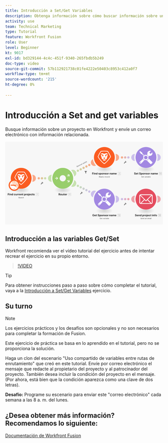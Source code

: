 ```yaml
---
title: Introducción a Set/Get Variables
description: Obtenga información sobre cómo buscar información sobre un proyecto en Workfront y enviar un correo electrónico con información relacionada en [!DNL Adobe Workfront Fusion].
activity: use
team: Technical Marketing
type: Tutorial
feature: Workfront Fusion
role: User
level: Beginner
kt: 9017
exl-id: bd329144-4c4c-451f-9340-265fbdb5b249
doc-type: video
source-git-commit: 57b112921738c01fe4222e50403c8953c412a0f7
workflow-type: tm+mt
source-wordcount: '215'
ht-degree: 0%

---
```


# Introducción a Set and get variables

Busque información sobre un proyecto en Workfront y envíe un correo electrónico con información relacionada.

![Una imagen del escenario de fusión](assets/universal-connectors-and-routing-8.png)

## Introducción a las variables Get/Set

Workfront recomienda ver el vídeo tutorial del ejercicio antes de intentar recrear el ejercicio en su propio entorno.

>[!VIDEO](https://video.tv.adobe.com/v/335276/?quality=12&learn=on)

>[!TIP]
>
>Para obtener instrucciones paso a paso sobre cómo completar el tutorial, vaya a la [Introducción a Set/Get Variables](https://experienceleague.adobe.com/docs/workfront-learn/tutorials-workfront/fusion/exercises/set-get-variables.html?lang=en) ejercicio.

## Su turno

>[!NOTE]
>
>Los ejercicios prácticos y los desafíos son opcionales y no son necesarios para completar la formación de Fusion.

Este ejercicio de práctica se basa en lo aprendido en el tutorial, pero no se proporciona la solución.

Haga un clon del escenario &quot;Uso compartido de variables entre rutas de enrutamiento&quot; que creó en este tutorial. Envíe por correo electrónico el mensaje que redacte al propietario del proyecto y al patrocinador del proyecto. También desea incluir la condición del proyecto en el mensaje. (Por ahora, está bien que la condición aparezca como una clave de dos letras).

**Desafío:** Programe su escenario para enviar este &quot;correo electrónico&quot; cada semana a las 8 a. m. del lunes.

## ¿Desea obtener más información? Recomendamos lo siguiente:

[Documentación de Workfront Fusion](https://experienceleague.adobe.com/docs/workfront/using/adobe-workfront-fusion/workfront-fusion-2.html?lang=en)
